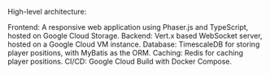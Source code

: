 High-level architecture:

Frontend: A responsive web application using Phaser.js and TypeScript, hosted on Google Cloud Storage.
Backend: Vert.x based WebSocket server, hosted on a Google Cloud VM instance.
Database: TimescaleDB for storing player positions, with MyBatis as the ORM.
Caching: Redis for caching player positions.
CI/CD: Google Cloud Build with Docker Compose.

